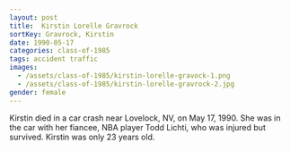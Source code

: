 ```yaml
---
layout: post
title:  Kirstin Lorelle Gravrock
sortKey: Gravrock, Kirstin
date: 1990-05-17
categories: class-of-1985
tags: accident traffic
images:
  - /assets/class-of-1985/kirstin-lorelle-gravock-1.png
  - /assets/class-of-1985/kirstin-lorelle-gravrock-2.jpg
gender: female
---
```

Kirstin died in a car crash near Lovelock, NV, on May 17, 1990. She was in the car with her fiancee, NBA player Todd Lichti, who was injured but survived. Kirstin was only 23 years old.
